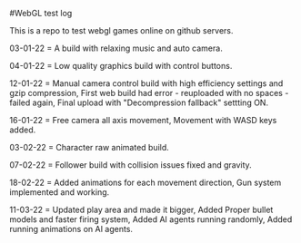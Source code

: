 #WebGL test log

This is a repo to test webgl games online on github servers.

03-01-22 = 	A build with relaxing music and auto camera.

04-01-22 = 	Low quality graphics build with control buttons.

12-01-22 =	Manual camera control build with high efficiency settings and gzip compression,
		First web build had error - reuploaded with no spaces - failed again,
		Final upload with "Decompression fallback" settting ON. 

16-01-22 =	Free camera all axis movement,
		Movement with WASD keys added.

03-02-22 =	Character raw animated build.

07-02-22 =	Follower build with collision issues fixed and gravity.

18-02-22 =	Added animations for each movement direction,
		Gun system implemented and working.

11-03-22 =	Updated play area and made it bigger,
		Added Proper bullet models and faster firing system,
		Added AI agents running randomly,
		Added running animations on AI agents.
		